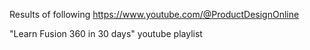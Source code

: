 Results of following https://www.youtube.com/@ProductDesignOnline

"Learn Fusion 360 in 30 days" youtube playlist




